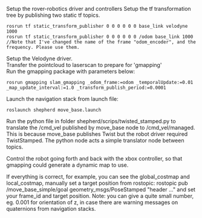 Setup the rover-robotics driver and controllers
Setup the tf transformation tree by publishing two static tf topics. 

```
rosrun tf static_transform_publisher 0 0 0 0 0 0 base_link velodyne 1000  
rosrun tf static_transform_publisher 0 0 0 0 0 0 /odom base_link 1000  
//Note that I've changed the name of the frame "odom_encoder", and the frequency. Please use them.  
```
Setup the Velodyne driver.  
Transfer the pointcloud to laserscan to prepare for 'gmapping'  
Run the gmapping package with parameters below: 
```
rosrun gmapping slam_gmapping _odom_frame:=odom _temporalUpdate:=0.01 _map_update_interval:=1.0 _transform_publish_period:=0.0001  
```
Launch the navigation stack from launch file:  
```
roslaunch shepherd move_base.launch  
```
Run the python file in folder shepherd/scrips/twisted_stamped.py to translate the /cmd_vel published by move_base node to /cmd_vel/managed. This is because move_base publishes Twist but the robot driver required TwistStamped. The python node acts a simple translator node between topics.  

Control the robot going forth and back with the xbox controller, so that gmapping could generate a dynamic map to use.  

If everything is correct, for example, you can see the global_costmap and local_costmap, manually set a target position from rostopic: rostopic pub /move_base_simple/goal geometry_msgs/PoseStamped "header ..." and set your frame_id and target position. Note: you can give a quite small number, eg. 0.001 for orientation of z, in case there are warning messages on quaternions from navigation stacks.  
